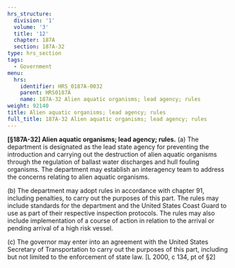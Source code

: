 ```yaml
---
hrs_structure:
  division: '1'
  volume: '3'
  title: '12'
  chapter: 187A
  section: 187A-32
type: hrs_section
tags:
  - Government
menu:
  hrs:
    identifier: HRS_0187A-0032
    parent: HRS0187A
    name: 187A-32 Alien aquatic organisms; lead agency; rules
weight: 92140
title: Alien aquatic organisms; lead agency; rules
full_title: 187A-32 Alien aquatic organisms; lead agency; rules
---
```

**[§187A-32] Alien aquatic organisms; lead agency; rules.** (a) The department is designated as the lead state agency for preventing the introduction and carrying out the destruction of alien aquatic organisms through the regulation of ballast water discharges and hull fouling organisms. The department may establish an interagency team to address the concerns relating to alien aquatic organisms.

(b) The department may adopt rules in accordance with chapter 91, including penalties, to carry out the purposes of this part. The rules may include standards for the department and the United States Coast Guard to use as part of their respective inspection protocols. The rules may also include implementation of a course of action in relation to the arrival or pending arrival of a high risk vessel.

(c) The governor may enter into an agreement with the United States Secretary of Transportation to carry out the purposes of this part, including but not limited to the enforcement of state law. [L 2000, c 134, pt of §2]